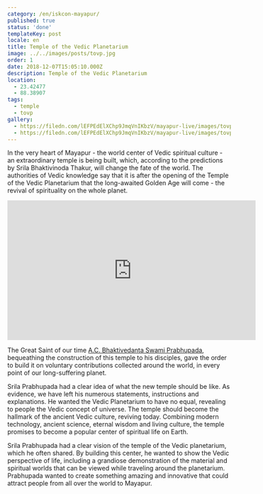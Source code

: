 ```yaml
---
category: /en/iskcon-mayapur/
published: true
status: 'done'
templateKey: post
locale: en
title: Temple of the Vedic Planetarium
image: ../../images/posts/tovp.jpg
order: 1
date: 2018-12-07T15:05:10.000Z
description: Temple of the Vedic Planetarium
location:
  - 23.42477
  - 88.38907
tags:
  - temple
  - tovp
gallery:
  - https://filedn.com/lEFPEdElXChp9JmqVnIKbzV/mayapur-live/images/tovp/tovp-outside-day.jpg
  - https://filedn.com/lEFPEdElXChp9JmqVnIKbzV/mayapur-live/images/tovp/tovp-outside-day-road.jpeg
---
```


In the very heart of Mayapur - the world center of Vedic spiritual culture - an extraordinary temple is being built, which, according to the predictions by Srila Bhaktivinoda Thakur, will change the fate of the world. The authorities of Vedic knowledge say that it is after the opening of the Temple of the Vedic Planetarium that the long-awaited Golden Age will come - the revival of spirituality on the whole planet.

<iframe src="https://www.facebook.com/plugins/video.php?href=https%3A%2F%2Fwww.facebook.com%2Fmayapur.live%2Fvideos%2F2443954435866773%2F&show_text=0&width=560&mute=0&t=8" width="560" height="315" style="border:none;overflow:hidden" scrolling="no" frameborder="0" allowTransparency="true" allowFullScreen="true"></iframe>

The Great Saint of our time [A.C. Bhaktivedanta Swami Prabhupada](/en/srila-prabhupada), bequeathing the construction of this temple to his disciples, gave the order to build it on voluntary contributions collected around the world, in every point of our long-suffering planet.

Srila Prabhupada had a clear idea of ​​what the new temple should be like. As evidence, we have left his numerous statements, instructions and explanations. He wanted the Vedic Planetarium to have no equal, revealing to people the Vedic concept of universe. The temple should become the hallmark of the ancient Vedic culture, reviving today.
Combining modern technology, ancient science, eternal wisdom and living culture, the temple promises to become a popular center of spiritual life on Earth.

Srila Prabhupada had a clear vision of the temple of the Vedic planetarium, which he often shared. By building this center, he wanted to show the Vedic perspective of life, including a grandiose demonstration of the material and spiritual worlds that can be viewed while traveling around the planetarium. Prabhupada wanted to create something amazing and innovative that could attract people from all over the world to Mayapur.

